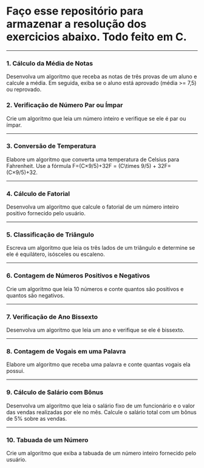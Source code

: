 <h1>Faço esse repositório para armazenar a resolução dos exercicios abaixo. Todo feito em C.</h1>
<hr>
<h3>1. Cálculo da Média de Notas</h3>
<p>Desenvolva um algoritmo que receba as notas de três provas de um aluno e calcule a média. Em seguida, exiba se o aluno está aprovado (média >= 7,5) ou reprovado.</p>
<h3>2. Verificação de Número Par ou Ímpar</h3>
<p>Crie um algoritmo que leia um número inteiro e verifique se ele é par ou ímpar.</p>
<hr>
<h3>3. Conversão de Temperatura</h3>
<p>Elabore um algoritmo que converta uma temperatura de Celsius para Fahrenheit. Use a fórmula F=(C×9/5)+32F = (C\times 9/5) + 32F=(C×9/5)+32.</p>
<hr>
<h3>4. Cálculo de Fatorial</h3>
<p>Desenvolva um algoritmo que calcule o fatorial de um número inteiro positivo fornecido pelo usuário.</p>
<hr>
<h3>5. Classificação de Triângulo</h3>
<p>Escreva um algoritmo que leia os três lados de um triângulo e determine se ele é equilátero, isósceles ou escaleno.</p>
<hr>
<h3>6. Contagem de Números Positivos e Negativos</h3>
<p>Crie um algoritmo que leia 10 números e conte quantos são positivos e quantos são negativos.</p>
<hr>
<h3>7. Verificação de Ano Bissexto</h3>
<p>Desenvolva um algoritmo que leia um ano e verifique se ele é bissexto.</p>
<hr>
<h3>8. Contagem de Vogais em uma Palavra</h3>
<p>Elabore um algoritmo que receba uma palavra e conte quantas vogais ela possui.</p>
<hr>
<h3>9. Cálculo de Salário com Bônus</h3>
<p>Desenvolva um algoritmo que leia o salário fixo de um funcionário e o valor das vendas realizadas por ele no mês. Calcule o salário total com um bônus de 5% sobre as vendas.</p>
<hr>
<h3>10. Tabuada de um Número</h3>
<p>Crie um algoritmo que exiba a tabuada de um número inteiro fornecido pelo usuário.</p>
